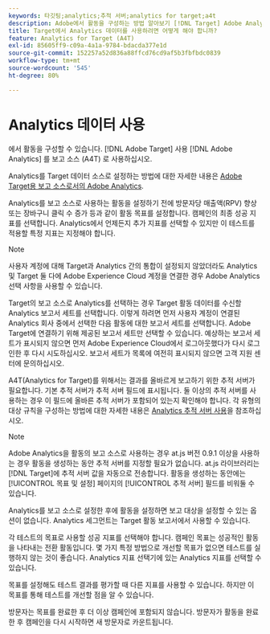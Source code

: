 ```yaml
---
keywords: 타깃팅;analytics;추적 서버;analytics for target;a4t
description: Adobe에서 활동을 구성하는 방법 알아보기 [!DNL Target] Adobe Analytics을 보고 소스로 사용. 이 통합을 Analytics for라고 합니다. [!DNL Target] (A4T).
title: Target에서 Analytics 데이터를 사용하려면 어떻게 해야 합니까?
feature: Analytics for Target (A4T)
exl-id: 85605ff9-c09a-4a1a-9784-bdacda377e1d
source-git-commit: 152257a52d836a88ffcd76cd9af5b3fbfbdc0839
workflow-type: tm+mt
source-wordcount: '545'
ht-degree: 80%

---
```


# Analytics 데이터 사용

에서 활동을 구성할 수 있습니다. [!DNL Adobe Target] 사용 [!DNL Adobe Analytics] 를 보고 소스 (A4T) 로 사용하십시오.

Analytics를 Target 데이터 소스로 설정하는 방법에 대한 자세한 내용은 [Adobe Target용 보고 소스로서의 Adobe Analytics](/help/main/c-integrating-target-with-mac/a4t/a4t.md).

Analytics를 보고 소스로 사용하는 활동을 설정하기 전에 방문자당 매출액(RPV) 향상 또는 장바구니 클릭 수 증가 등과 같이 활동 목표를 설정합니다. 캠페인의 최종 성공 지표를 선택합니다. Analytics에서 언제든지 추가 지표를 선택할 수 있지만 이 테스트를 적용할 특정 지표는 지정해야 합니다.

>[!NOTE]
>
>사용자 계정에 대해 Target과 Analytics 간의 통합이 설정되지 않았더라도 Analytics 및 Target 둘 다에 Adobe Experience Cloud 계정을 연결한 경우 Adobe Analytics 선택 사항을 사용할 수 있습니다.

Target의 보고 소스로 Analytics를 선택하는 경우 Target 활동 데이터를 수신할 Analytics 보고서 세트를 선택합니다. 이렇게 하려면 먼저 사용자 계정이 연결된 Analytics 회사 중에서 선택한 다음 활동에 대한 보고서 세트를 선택합니다. Adobe Target에 연결하기 위해 제공된 보고서 세트만 선택할 수 있습니다. 예상하는 보고서 세트가 표시되지 않으면 먼저 Adobe Experience Cloud에서 로그아웃했다가 다시 로그인한 후 다시 시도하십시오. 보고서 세트가 목록에 여전히 표시되지 않으면 고객 지원 센터에 문의하십시오.

A4T(Analytics for Target)를 위해서는 결과를 올바르게 보고하기 위한 추적 서버가 필요합니다. 기본 추적 서버가 추적 서버 필드에 표시됩니다. 둘 이상의 추적 서버를 사용하는 경우 이 필드에 올바른 추적 서버가 포함되어 있는지 확인해야 합니다. 각 유형의 대상 규칙을 구성하는 방법에 대한 자세한 내용은 [Analytics 추적 서버 사용](/help/main/c-integrating-target-with-mac/a4t/analytics-tracking-server.md#task_72077BA7E93C4A65A715A18F32228823)을 참조하십시오.

>[!NOTE]
>
>Adobe Analytics을 활동의 보고 소스로 사용하는 경우 at.js 버전 0.9.1 이상을 사용하는 경우 활동을 생성하는 동안 추적 서버를 지정할 필요가 없습니다. at.js 라이브러리는 [!DNL Target]에 추적 서버 값을 자동으로 전송합니다. 활동을 생성하는 동안에는 [!UICONTROL 목표 및 설정] 페이지의 [!UICONTROL 추적 서버] 필드를 비워둘 수 있습니다.

Analytics를 보고 소스로 설정한 후에 활동을 설정하면 보고 대상을 설정할 수 있는 옵션이 없습니다. Analytics 세그먼트는 Target 활동 보고서에서 사용할 수 있습니다.

각 테스트의 목표로 사용할 성공 지표를 선택해야 합니다. 캠페인 목표는 성공적인 활동을 나타내는 전환 활동입니다. 몇 가지 특정 방법으로 개선할 목표가 없으면 테스트를 실행하지 않는 것이 좋습니다. Analytics 지표 선택기에 있는 Analytics 지표를 선택할 수 있습니다.

목표를 설정해도 테스트 결과를 평가할 때 다른 지표를 사용할 수 있습니다. 하지만 이 목표를 통해 테스트를 개선할 점을 알 수 있습니다.

방문자는 목표를 완료한 후 더 이상 캠페인에 포함되지 않습니다. 방문자가 활동을 완료한 후 캠페인을 다시 시작하면 새 방문자로 카운트됩니다.
